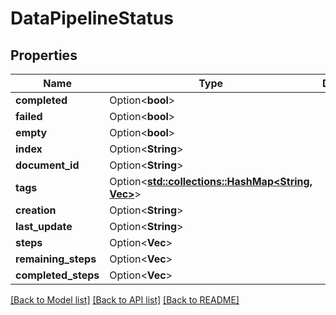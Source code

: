 # DataPipelineStatus

## Properties

Name | Type | Description | Notes
------------ | ------------- | ------------- | -------------
**completed** | Option<**bool**> |  | [optional]
**failed** | Option<**bool**> |  | [optional]
**empty** | Option<**bool**> |  | [optional]
**index** | Option<**String**> |  | [optional]
**document_id** | Option<**String**> |  | [optional]
**tags** | Option<[**std::collections::HashMap<String, Vec<String>>**](Vec.md)> |  | [optional]
**creation** | Option<**String**> |  | [optional]
**last_update** | Option<**String**> |  | [optional]
**steps** | Option<**Vec<String>**> |  | [optional]
**remaining_steps** | Option<**Vec<String>**> |  | [optional]
**completed_steps** | Option<**Vec<String>**> |  | [optional]

[[Back to Model list]](../README.md#documentation-for-models) [[Back to API list]](../README.md#documentation-for-api-endpoints) [[Back to README]](../README.md)



